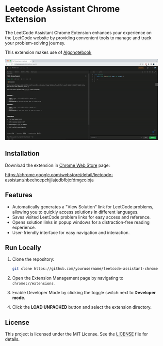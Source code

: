 # Leetcode Assistant Chrome Extension

The LeetCode Assistant Chrome Extension enhances your experience on the LeetCode website by providing convenient tools to manage and track your problem-solving journey.

This extension makes use of [Algonotebook](https://github.com/buikhacnam/algo-notebook)

<img src='assets/overview.gif' width='650' height='auto'/>

## Installation

Download the extension in [Chrome Web Store]('https://chrome.google.com/webstore/detail/leetcode-assistant/nbeehcepchjjlajedbfbjcfdmgcoioja') page: 

https://chrome.google.com/webstore/detail/leetcode-assistant/nbeehcepchjjlajedbfbjcfdmgcoioja

## Features

- Automatically generates a "View Solution" link for LeetCode problems, allowing you to quickly access solutions in different languages.
- Saves visited LeetCode problem links for easy access and reference.
- Opens solution links in popup windows for a distraction-free reading experience.
- User-friendly interface for easy navigation and interaction.

## Run Locally

1. Clone the repository:

   ```bash
   git clone https://github.com/yourusername/leetcode-assistant-chrome-extension.git
    ```
2. Open the Extension Management page by navigating to `chrome://extensions`.
3. Enable Developer Mode by clicking the toggle switch next to **Developer mode**.
4. Click the **LOAD UNPACKED** button and select the extension directory.
    
## License

This project is licensed under the MIT License. See the [LICENSE](LICENSE) file for details.
